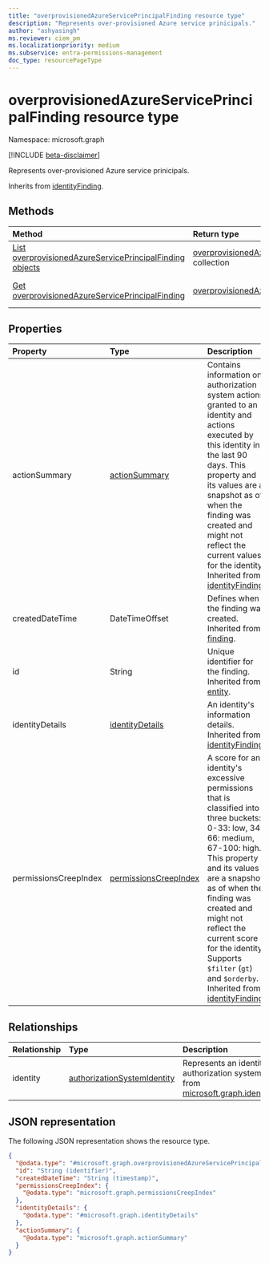```yaml
---
title: "overprovisionedAzureServicePrincipalFinding resource type"
description: "Represents over-provisioned Azure service prinicipals."
author: "ashyasingh"
ms.reviewer: ciem_pm
ms.localizationpriority: medium
ms.subservice: entra-permissions-management
doc_type: resourcePageType
---
```


# overprovisionedAzureServicePrincipalFinding resource type

Namespace: microsoft.graph

[!INCLUDE [beta-disclaimer](../../includes/beta-disclaimer.md)]

Represents over-provisioned Azure service prinicipals.

Inherits from [identityFinding](../resources/identityfinding.md).

## Methods
|Method|Return type|Description|
|:---|:---|:---|
|[List overprovisionedAzureServicePrincipalFinding objects](../api/overprovisionedazureserviceprincipalfinding-list.md)|[overprovisionedAzureServicePrincipalFinding](../resources/overprovisionedazureserviceprincipalfinding.md) collection|Get a list of the [overprovisionedAzureServicePrincipalFinding](../resources/overprovisionedazureserviceprincipalfinding.md) objects and their properties.|
|[Get overprovisionedAzureServicePrincipalFinding](../api/overprovisionedazureserviceprincipalfinding-get.md)|[overprovisionedAzureServicePrincipalFinding](../resources/overprovisionedazureserviceprincipalfinding.md)|Read the properties and relationships of an [overprovisionedAzureServicePrincipalFinding](../resources/overprovisionedazureserviceprincipalfinding.md) object.|

## Properties

|Property|Type|Description|
|:---|:---|:---|
|actionSummary|[actionSummary](../resources/actionsummary.md)|Contains information on authorization system actions granted to an identity and actions executed by this identity in the last 90 days. This property and its values are a snapshot as of when the finding was created and might not reflect the current values for the identity. Inherited from [identityFinding](../resources/identityfinding.md).|
|createdDateTime|DateTimeOffset|Defines when the finding was created. Inherited from [finding](../resources/finding.md).|
|id|String|Unique identifier for the finding. Inherited from [entity](../resources/entity.md).|
|identityDetails| [identityDetails](../resources/identitydetails.md)|An identity's information details. Inherited from [identityFinding](../resources/identityfinding.md).|
|permissionsCreepIndex|[permissionsCreepIndex](../resources/permissionscreepindex.md)|A score for an identity's excessive permissions that is classified into three buckets: 0-33: low, 34-66: medium, 67-100: high. This property and its values are a snapshot as of when the finding was created and might not reflect the current score for the identity. Supports `$filter` (`gt`) and `$orderby`. Inherited from [identityFinding](../resources/identityfinding.md).|

## Relationships
|Relationship|Type|Description|
|:---|:---|:---|
|identity|[authorizationSystemIdentity](../resources/authorizationsystemidentity.md)|Represents an identity in an authorization system.Inherited from [microsoft.graph.identityFinding](../resources/identityfinding.md)|

## JSON representation

The following JSON representation shows the resource type.
<!-- {
  "blockType": "resource",
  "keyProperty": "id",
  "@odata.type": "microsoft.graph.overprovisionedAzureServicePrincipalFinding",
  "baseType": "microsoft.graph.identityFinding",
  "openType": false
}
-->
``` json
{
  "@odata.type": "#microsoft.graph.overprovisionedAzureServicePrincipalFinding",
  "id": "String (identifier)",
  "createdDateTime": "String (timestamp)",
  "permissionsCreepIndex": {
    "@odata.type": "microsoft.graph.permissionsCreepIndex"
  },
  "identityDetails": {
    "@odata.type": "#microsoft.graph.identityDetails"
  },
  "actionSummary": {
    "@odata.type": "microsoft.graph.actionSummary"
  }
}
```

